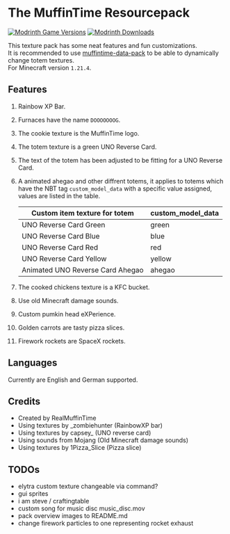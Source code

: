# The MuffinTime Resourcepack

[![Modrinth Game Versions](https://img.shields.io/modrinth/game-versions/vpgX4W3y?logo=modrinth&style=for-the-badge)](https://modrinth.com/resourcepack/muffintime-resource-pack)
[![Modrinth Downloads](https://img.shields.io/modrinth/dt/vpgX4W3y?color=blue&logo=modrinth&style=for-the-badge)](https://modrinth.com/resourcepack/muffintime-resource-pack)

This texture pack has some neat features and fun customizations.  
It is recommended to use [muffintime-data-pack](https://github.com/RealMuffinTime/muffintime-data-pack) to be able to dynamically change totem textures.  
For Minecraft version `1.21.4`.

## Features

1. Rainbow XP Bar.

2. Furnaces have the name `DOOOOOOOG`.

3. The cookie texture is the MuffinTime logo.

4. The totem texture is a green UNO Reverse Card.

5. The text of the totem has been adjusted to be fitting for a UNO Reverse Card.

6. A animated ahegao and other diffrent totems, it applies to totems which have the NBT tag `custom_model_data` with a specific value assigned, values are listed in the table.

   | Custom item texture for totem    | custom_model_data |
   | -------------------------------- | ----------------- |
   | UNO Reverse Card Green           | green             |
   | UNO Reverse Card Blue            | blue              |
   | UNO Reverse Card Red             | red               |
   | UNO Reverse Card Yellow          | yellow            |
   | Animated UNO Reverse Card Ahegao | ahegao            |

7. The cooked chickens texture is a KFC bucket.

8. Use old Minecraft damage sounds.

9. Custom pumkin head eXPerience.

10. Golden carrots are tasty pizza slices.

11. Firework rockets are SpaceX rockets.

## Languages

Currently are English and German supported.

## Credits

* Created by RealMuffinTime
* Using textures by _zombiehunter (RainbowXP bar)
* Using textures by capsey_ (UNO reverse card)
* Using sounds from Mojang (Old Minecraft damage sounds)
* Using textures by 1Pizza_Slice (Pizza slice)

## TODOs

- elytra custom texture changeable via command?
- gui sprites
- i am steve / craftingtable
- custom song for music disc music_disc.mov
- pack overview images to README.md
- change firework particles to one representing rocket exhaust